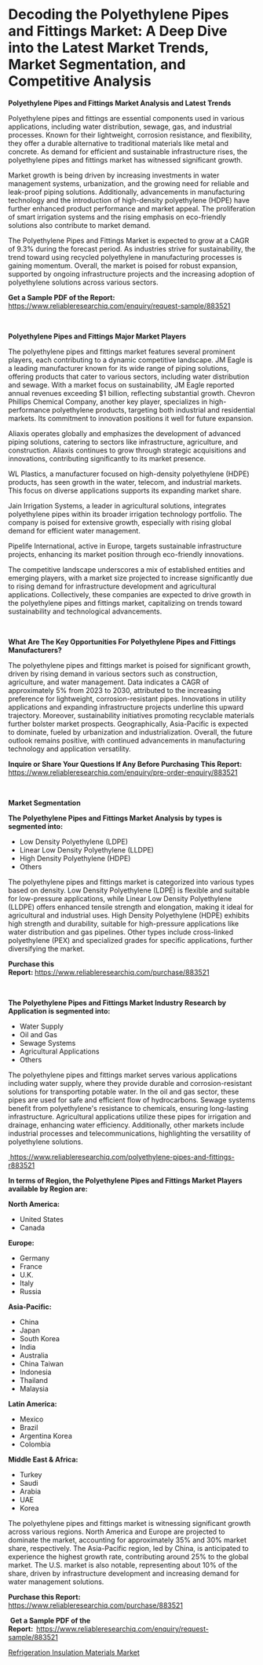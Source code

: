 <p><h1>Decoding the Polyethylene Pipes and Fittings Market: A Deep Dive into the Latest Market Trends, Market Segmentation, and Competitive Analysis</h1></p><p><strong>Polyethylene Pipes and Fittings Market Analysis and Latest Trends</strong></p>
<p><p>Polyethylene pipes and fittings are essential components used in various applications, including water distribution, sewage, gas, and industrial processes. Known for their lightweight, corrosion resistance, and flexibility, they offer a durable alternative to traditional materials like metal and concrete. As demand for efficient and sustainable infrastructure rises, the polyethylene pipes and fittings market has witnessed significant growth.</p><p>Market growth is being driven by increasing investments in water management systems, urbanization, and the growing need for reliable and leak-proof piping solutions. Additionally, advancements in manufacturing technology and the introduction of high-density polyethylene (HDPE) have further enhanced product performance and market appeal. The proliferation of smart irrigation systems and the rising emphasis on eco-friendly solutions also contribute to market demand.</p><p>The Polyethylene Pipes and Fittings Market is expected to grow at a CAGR of 9.3% during the forecast period. As industries strive for sustainability, the trend toward using recycled polyethylene in manufacturing processes is gaining momentum. Overall, the market is poised for robust expansion, supported by ongoing infrastructure projects and the increasing adoption of polyethylene solutions across various sectors.</p></p>
<p><strong>Get a Sample PDF of the Report:&nbsp;</strong> <a href="https://www.reliableresearchiq.com/enquiry/request-sample/883521?utm_campaign=3174&utm_medium=2&utm_source=Github&utm_content=ia&utm_term=01042025&utm_id=polyethylene-pipes-and-fittings">https://www.reliableresearchiq.com/enquiry/request-sample/883521</a></p>
<p>&nbsp;</p>
<p><strong>Polyethylene Pipes and Fittings Major Market Players</strong></p>
<p><p>The polyethylene pipes and fittings market features several prominent players, each contributing to a dynamic competitive landscape. JM Eagle is a leading manufacturer known for its wide range of piping solutions, offering products that cater to various sectors, including water distribution and sewage. With a market focus on sustainability, JM Eagle reported annual revenues exceeding $1 billion, reflecting substantial growth. Chevron Phillips Chemical Company, another key player, specializes in high-performance polyethylene products, targeting both industrial and residential markets. Its commitment to innovation positions it well for future expansion.</p><p>Aliaxis operates globally and emphasizes the development of advanced piping solutions, catering to sectors like infrastructure, agriculture, and construction. Aliaxis continues to grow through strategic acquisitions and innovations, contributing significantly to its market presence.</p><p>WL Plastics, a manufacturer focused on high-density polyethylene (HDPE) products, has seen growth in the water, telecom, and industrial markets. This focus on diverse applications supports its expanding market share.</p><p>Jain Irrigation Systems, a leader in agricultural solutions, integrates polyethylene pipes within its broader irrigation technology portfolio. The company is poised for extensive growth, especially with rising global demand for efficient water management. </p><p>Pipelife International, active in Europe, targets sustainable infrastructure projects, enhancing its market position through eco-friendly innovations.</p><p>The competitive landscape underscores a mix of established entities and emerging players, with a market size projected to increase significantly due to rising demand for infrastructure development and agricultural applications. Collectively, these companies are expected to drive growth in the polyethylene pipes and fittings market, capitalizing on trends toward sustainability and technological advancements.</p></p>
<p>&nbsp;</p>
<p><strong>What Are The Key Opportunities For Polyethylene Pipes and Fittings Manufacturers?</strong></p>
<p><p>The polyethylene pipes and fittings market is poised for significant growth, driven by rising demand in various sectors such as construction, agriculture, and water management. Data indicates a CAGR of approximately 5% from 2023 to 2030, attributed to the increasing preference for lightweight, corrosion-resistant pipes. Innovations in utility applications and expanding infrastructure projects underline this upward trajectory. Moreover, sustainability initiatives promoting recyclable materials further bolster market prospects. Geographically, Asia-Pacific is expected to dominate, fueled by urbanization and industrialization. Overall, the future outlook remains positive, with continued advancements in manufacturing technology and application versatility.</p></p>
<p><strong>Inquire or Share Your Questions If Any Before Purchasing This Report:</strong> <a href="https://www.reliableresearchiq.com/enquiry/pre-order-enquiry/883521?utm_campaign=3174&utm_medium=2&utm_source=Github&utm_content=ia&utm_term=01042025&utm_id=polyethylene-pipes-and-fittings">https://www.reliableresearchiq.com/enquiry/pre-order-enquiry/883521</a></p>
<p>&nbsp;</p>
<p><strong>Market Segmentation</strong></p>
<p><strong>The Polyethylene Pipes and Fittings Market Analysis by types is segmented into:</strong></p>
<p><ul><li>Low Density Polyethylene (LDPE)</li><li>Linear Low Density Polyethylene (LLDPE)</li><li>High Density Polyethylene (HDPE)</li><li>Others</li></ul></p>
<p><p>The polyethylene pipes and fittings market is categorized into various types based on density. Low Density Polyethylene (LDPE) is flexible and suitable for low-pressure applications, while Linear Low Density Polyethylene (LLDPE) offers enhanced tensile strength and elongation, making it ideal for agricultural and industrial uses. High Density Polyethylene (HDPE) exhibits high strength and durability, suitable for high-pressure applications like water distribution and gas pipelines. Other types include cross-linked polyethylene (PEX) and specialized grades for specific applications, further diversifying the market.</p></p>
<p><strong>Purchase this Report:&nbsp;</strong><a href="https://www.reliableresearchiq.com/purchase/883521?utm_campaign=3174&utm_medium=2&utm_source=Github&utm_content=ia&utm_term=01042025&utm_id=polyethylene-pipes-and-fittings">https://www.reliableresearchiq.com/purchase/883521</a></p>
<p>&nbsp;</p>
<p><strong>The Polyethylene Pipes and Fittings Market Industry Research by Application is segmented into:</strong></p>
<p><ul><li>Water Supply</li><li>Oil and Gas</li><li>Sewage Systems</li><li>Agricultural Applications</li><li>Others</li></ul></p>
<p><p>The polyethylene pipes and fittings market serves various applications including water supply, where they provide durable and corrosion-resistant solutions for transporting potable water. In the oil and gas sector, these pipes are used for safe and efficient flow of hydrocarbons. Sewage systems benefit from polyethylene's resistance to chemicals, ensuring long-lasting infrastructure. Agricultural applications utilize these pipes for irrigation and drainage, enhancing water efficiency. Additionally, other markets include industrial processes and telecommunications, highlighting the versatility of polyethylene solutions.</p></p>
<p><a href="https://www.reliableresearchiq.com/polyethylene-pipes-and-fittings-r883521?utm_campaign=3174&utm_medium=2&utm_source=Github&utm_content=ia&utm_term=01042025&utm_id=polyethylene-pipes-and-fittings">&nbsp;https://www.reliableresearchiq.com/polyethylene-pipes-and-fittings-r883521</a></p>
<p><strong>In terms of Region, the Polyethylene Pipes and Fittings Market Players available by Region are:</strong></p>
<p>
    <p> <strong> North America: </strong>
        <ul>
            <li>United States</li>
            <li>Canada</li>
        </ul>
        </p> 
    <p> <strong> Europe: </strong>
        <ul>
            <li>Germany</li>
            <li>France</li>
            <li>U.K.</li>
            <li>Italy</li>
            <li>Russia</li>
        </ul>
        </p> 
    <p> <strong> Asia-Pacific: </strong>
        <ul>
            <li>China</li>
            <li>Japan</li>
            <li>South Korea</li>
            <li>India</li>
            <li>Australia</li>
            <li>China Taiwan</li>
            <li>Indonesia</li>
            <li>Thailand</li>
            <li>Malaysia</li>
        </ul>
        </p> 
    <p> <strong> Latin America: </strong>
        <ul>
            <li>Mexico</li>
            <li>Brazil</li>
            <li>Argentina Korea</li>
            <li>Colombia</li>
        </ul>
        </p> 
    <p> <strong> Middle East & Africa: </strong>
        <ul>
            <li>Turkey</li>
            <li>Saudi</li>
            <li>Arabia</li>
            <li>UAE</li>
            <li>Korea</li>
        </ul>
    </p>
    </p>
<p><p>The polyethylene pipes and fittings market is witnessing significant growth across various regions. North America and Europe are projected to dominate the market, accounting for approximately 35% and 30% market share, respectively. The Asia-Pacific region, led by China, is anticipated to experience the highest growth rate, contributing around 25% to the global market. The U.S. market is also notable, representing about 10% of the share, driven by infrastructure development and increasing demand for water management solutions.</p></p>
<p><strong>Purchase this Report: </strong><a href="https://www.reliableresearchiq.com/purchase/883521?utm_campaign=3174&utm_medium=2&utm_source=Github&utm_content=ia&utm_term=01042025&utm_id=polyethylene-pipes-and-fittings">https://www.reliableresearchiq.com/purchase/883521</a></p>
<p>&nbsp;<strong>Get a Sample PDF of the Report:&nbsp;&nbsp;</strong><a href="https://www.reliableresearchiq.com/enquiry/request-sample/883521?utm_campaign=3174&utm_medium=2&utm_source=Github&utm_content=ia&utm_term=01042025&utm_id=polyethylene-pipes-and-fittings">https://www.reliableresearchiq.com/enquiry/request-sample/883521</a></p>
<p><strong></strong></p>
<p><p><a href="https://github.com/shadnfamoza/Market-Research-Report-List-1/blob/main/refrigeration-insulation-materials-market.md?utm_campaign=3174&utm_medium=2&utm_source=Github&utm_content=ia&utm_term=01042025&utm_id=polyethylene-pipes-and-fittings">Refrigeration Insulation Materials Market</a></p></p>